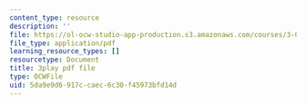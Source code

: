 ```yaml
---
content_type: resource
description: ''
file: https://ol-ocw-studio-app-production.s3.amazonaws.com/courses/3-091sc-introduction-to-solid-state-chemistry-fall-2010/5da9e9d6917ccaec6c30f45973bfd14d_IKJJ1SiMbjg.pdf
file_type: application/pdf
learning_resource_types: []
resourcetype: Document
title: 3play pdf file
type: OCWFile
uid: 5da9e9d6-917c-caec-6c30-f45973bfd14d
---
```

